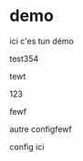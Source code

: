 # demo
ici c'es tun démo

test354




tewt


123






fewf

autre configfewf
















config ici





